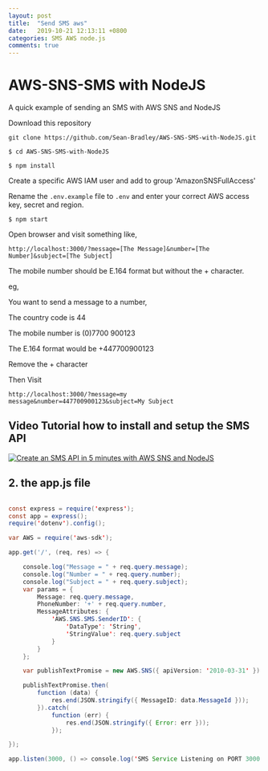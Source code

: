 ```yaml
---
layout: post
title:  "Send SMS aws"
date:   2019-10-21 12:13:11 +0800
categories: SMS AWS node.js
comments: true
---
```



# AWS-SNS-SMS with NodeJS
A quick example of sending an SMS with AWS SNS and NodeJS

Download this repository

`git clone https://github.com/Sean-Bradley/AWS-SNS-SMS-with-NodeJS.git`

`$ cd AWS-SNS-SMS-with-NodeJS`

`$ npm install`

Create a specific AWS IAM user and add to group 'AmazonSNSFullAccess'

Rename the `.env.example` file to `.env` and enter your correct AWS access key, secret and region.

`$ npm start`

Open browser and visit something like,

`http://localhost:3000/?message=[The Message]&number=[The Number]&subject=[The Subject]`

The mobile number should be E.164 format but without the + character.

eg, 

You want to send a message to a number,

The country code is 44

The mobile number is (0)7700 900123

The E.164 format would be +447700900123

Remove the + character

Then Visit 

`http://localhost:3000/?message=my message&number=447700900123&subject=My Subject`

## Video Tutorial how to install and setup the SMS API

[![Create an SMS API in 5 minutes with AWS SNS and NodeJS](https://img.youtube.com/vi/MvUdqXI-s7g/0.jpg)](https://youtu.be/MvUdqXI-s7g)



## 2. the app.js file
```java

const express = require('express');
const app = express();
require('dotenv').config();

var AWS = require('aws-sdk');

app.get('/', (req, res) => {

    console.log("Message = " + req.query.message);
    console.log("Number = " + req.query.number);
    console.log("Subject = " + req.query.subject);
    var params = {
        Message: req.query.message,
        PhoneNumber: '+' + req.query.number,
        MessageAttributes: {
            'AWS.SNS.SMS.SenderID': {
                'DataType': 'String',
                'StringValue': req.query.subject
            }
        }
    };

    var publishTextPromise = new AWS.SNS({ apiVersion: '2010-03-31' }).publish(params).promise();

    publishTextPromise.then(
        function (data) {
            res.end(JSON.stringify({ MessageID: data.MessageId }));
        }).catch(
            function (err) {
                res.end(JSON.stringify({ Error: err }));
            });

});

app.listen(3000, () => console.log('SMS Service Listening on PORT 3000'))


```



